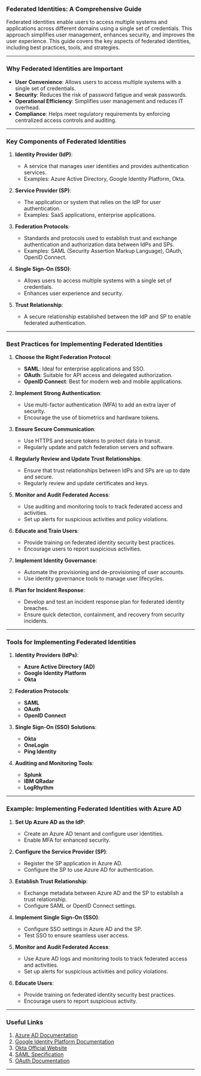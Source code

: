 ### Federated Identities: A Comprehensive Guide

Federated identities enable users to access multiple systems and applications across different domains using a single set of credentials. This approach simplifies user management, enhances security, and improves the user experience. This guide covers the key aspects of federated identities, including best practices, tools, and strategies.

---

### Why Federated Identities are Important

- **User Convenience**: Allows users to access multiple systems with a single set of credentials.
- **Security**: Reduces the risk of password fatigue and weak passwords.
- **Operational Efficiency**: Simplifies user management and reduces IT overhead.
- **Compliance**: Helps meet regulatory requirements by enforcing centralized access controls and auditing.

---

### Key Components of Federated Identities

1. **Identity Provider (IdP)**:
   - A service that manages user identities and provides authentication services.
   - Examples: Azure Active Directory, Google Identity Platform, Okta.

2. **Service Provider (SP)**:
   - The application or system that relies on the IdP for user authentication.
   - Examples: SaaS applications, enterprise applications.

3. **Federation Protocols**:
   - Standards and protocols used to establish trust and exchange authentication and authorization data between IdPs and SPs.
   - Examples: SAML (Security Assertion Markup Language), OAuth, OpenID Connect.

4. **Single Sign-On (SSO)**:
   - Allows users to access multiple systems with a single set of credentials.
   - Enhances user experience and security.

5. **Trust Relationship**:
   - A secure relationship established between the IdP and SP to enable federated authentication.

---

### Best Practices for Implementing Federated Identities

1. **Choose the Right Federation Protocol**:
   - **SAML**: Ideal for enterprise applications and SSO.
   - **OAuth**: Suitable for API access and delegated authorization.
   - **OpenID Connect**: Best for modern web and mobile applications.

2. **Implement Strong Authentication**:
   - Use multi-factor authentication (MFA) to add an extra layer of security.
   - Encourage the use of biometrics and hardware tokens.

3. **Ensure Secure Communication**:
   - Use HTTPS and secure tokens to protect data in transit.
   - Regularly update and patch federation servers and software.

4. **Regularly Review and Update Trust Relationships**:
   - Ensure that trust relationships between IdPs and SPs are up to date and secure.
   - Regularly review and update certificates and keys.

5. **Monitor and Audit Federated Access**:
   - Use auditing and monitoring tools to track federated access and activities.
   - Set up alerts for suspicious activities and policy violations.

6. **Educate and Train Users**:
   - Provide training on federated identity security best practices.
   - Encourage users to report suspicious activities.

7. **Implement Identity Governance**:
   - Automate the provisioning and de-provisioning of user accounts.
   - Use identity governance tools to manage user lifecycles.

8. **Plan for Incident Response**:
   - Develop and test an incident response plan for federated identity breaches.
   - Ensure quick detection, containment, and recovery from security incidents.

---

### Tools for Implementing Federated Identities

1. **Identity Providers (IdPs)**:
   - **Azure Active Directory (AD)**
   - **Google Identity Platform**
   - **Okta**

2. **Federation Protocols**:
   - **SAML**
   - **OAuth**
   - **OpenID Connect**

3. **Single Sign-On (SSO) Solutions**:
   - **Okta**
   - **OneLogin**
   - **Ping Identity**

4. **Auditing and Monitoring Tools**:
   - **Splunk**
   - **IBM QRadar**
   - **LogRhythm**

---

### Example: Implementing Federated Identities with Azure AD

1. **Set Up Azure AD as the IdP**:
   - Create an Azure AD tenant and configure user identities.
   - Enable MFA for enhanced security.

2. **Configure the Service Provider (SP)**:
   - Register the SP application in Azure AD.
   - Configure the SP to use Azure AD for authentication.

3. **Establish Trust Relationship**:
   - Exchange metadata between Azure AD and the SP to establish a trust relationship.
   - Configure SAML or OpenID Connect settings.

4. **Implement Single Sign-On (SSO)**:
   - Configure SSO settings in Azure AD and the SP.
   - Test SSO to ensure seamless user access.

5. **Monitor and Audit Federated Access**:
   - Use Azure AD logs and monitoring tools to track federated access and activities.
   - Set up alerts for suspicious activities and policy violations.

6. **Educate Users**:
   - Provide training on federated identity security best practices.
   - Encourage users to report suspicious activity.

---

### Useful Links

1. [Azure AD Documentation](https://docs.microsoft.com/en-us/azure/active-directory/)
2. [Google Identity Platform Documentation](https://cloud.google.com/identity-platform/docs)
3. [Okta Official Website](https://www.okta.com/)
4. [SAML Specification](https://www.oasis-open.org/standards#samlv2.0)
5. [OAuth Documentation](https://oauth.net/)

---
